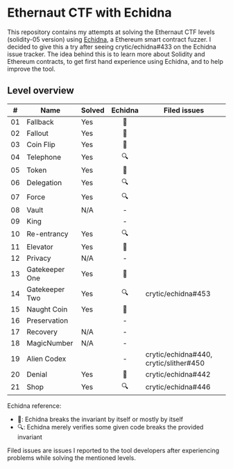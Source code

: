 # Ethernaut CTF with Echidna

This repository contains my attempts at solving the Ethernaut CTF levels
(solidity-05 version) using [Echidna](https://github.com/crytic/echidna/), a
Ethereum smart contract fuzzer. I decided to give this a try after seeing
crytic/echidna#433 on the Echidna issue tracker. The idea behind this is to
learn more about Solidity and Ethereum contracts, to get first hand experience
using Echidna, and to help improve the tool.

## Level overview

\# | Name           | Solved | Echidna  | Filed issues
---|----------------|--------|:--------:|-------------
01 | Fallback       | Yes    | :muscle: |
02 | Fallout        | Yes    | :muscle: |
03 | Coin Flip      | Yes    | :muscle: |
04 | Telephone      | Yes    | :mag:    |
05 | Token          | Yes    | :muscle: |
06 | Delegation     | Yes    | :mag:    |
07 | Force          | Yes    | :mag:    |
08 | Vault          | N/A    | -        |
09 | King           |        | -        |
10 | Re-entrancy    | Yes    | :mag:    |
11 | Elevator       | Yes    | :muscle: |
12 | Privacy        | N/A    | -        |
13 | Gatekeeper One | Yes    | :muscle: |
14 | Gatekeeper Two | Yes    | :mag:    | crytic/echidna#453
15 | Naught Coin    | Yes    | :muscle: |
16 | Preservation   |        | -        |
17 | Recovery       | N/A    | -        |
18 | MagicNumber    | N/A    | -        |
19 | Alien Codex    |        | -        | crytic/echidna#440, crytic/slither#450
20 | Denial         | Yes    | :muscle: | crytic/echidna#442
21 | Shop           | Yes    | :mag:    | crytic/echidna#446

Echidna reference:
 * :muscle:: Echidna breaks the invariant by itself or mostly by itself
 * :mag:: Echidna merely verifies some given code breaks the provided invariant

 Filed issues are issues I reported to the tool developers after experiencing
 problems while solving the mentioned levels.